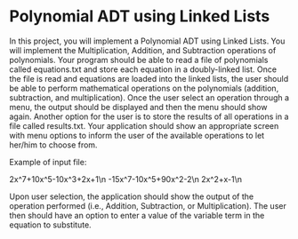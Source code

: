 # Polynomial ADT using Linked Lists
In this project, you will implement a Polynomial ADT using Linked Lists. You will implement the Multiplication, Addition, and Subtraction operations of polynomials.
Your program should be able to read a file of polynomials called equations.txt and store each equation in a doubly-linked list. Once the file is read and equations are loaded into the linked lists, the user should be able to perform mathematical operations on the polynomials (addition, subtraction, and multiplication). Once the user select an operation through a menu, the output should be displayed and then the menu should show again. Another option for the user is to store the results of all operations in a file called results.txt. Your application should show an appropriate screen with menu options to inform the user of the available operations to let her/him to choose from.

Example of input file:

2x^7+10x^5-10x^3+2x+1\n
-15x^7-10x^5+90x^2-2\n
2x^2+x-1\n

Upon user selection, the application should show the output of the operation performed (i.e., Addition, Subtraction, or Multiplication). The user then should have an option to enter a value of the variable term in the equation to substitute.

